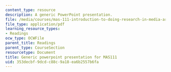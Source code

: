 ```yaml
---
content_type: resource
description: A generic PowerPoint presentation.
file: /media/courses/mas-111-introduction-to-doing-research-in-media-arts-and-sciences-spring-2011/353decbf9dcdc88c9a18ea6b2557b6fa_MITMAS_111S11_mas111gnric.pdf
file_type: application/pdf
learning_resource_types:
- Readings
ocw_type: OCWFile
parent_title: Readings
parent_type: CourseSection
resourcetype: Document
title: Generic powerpoint presentation for MAS111
uid: 353decbf-9dcd-c88c-9a18-ea6b2557b6fa
---
```

